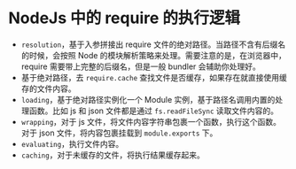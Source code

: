 # NodeJs 中的 require 的执行逻辑

- `resolution`，基于入参拼接出 require 文件的绝对路径。当路径不含有后缀名的时候，会按照 Node 的模块解析策略来处理。需要注意的是，在浏览器中，require 需要带上完整的后缀名，但是一般 bundler 会辅助你处理好。
- 基于绝对路径，去 `require.cache` 查找文件是否缓存，如果存在就直接使用缓存的文件内容。
- `loading`，基于绝对路径实例化一个 Module 实例，基于路径名调用内置的处理函数。比如 js 和 json 文件都是通过 `fs.readFileSync` 读取文件内容的。
- `wrapping`，对于 js 文件，将文件内容字符串包裹一个函数，执行这个函数。对于 json 文件，将内容包裹挂载到 `module.exports` 下。
- `evaluating`，执行文件内容。
- `caching`，对于未缓存的文件，将执行结果缓存起来。
